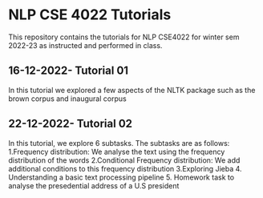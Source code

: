 # NLP CSE 4022 Tutorials
This repository contains the tutorials for NLP CSE4022 for winter sem 2022-23 as instructed and performed in class.

## 16-12-2022- Tutorial 01
In this tutorial we explored a few aspects of the NLTK package such as the brown corpus and inaugural corpus

## 22-12-2022- Tutorial 02
In this tutorial, we explore 6 subtasks. The subtasks are as follows:
1.Frequency distribution: We analyse the text using the frequency distribution of the words
2.Conditional Frequency distribution: We add additional conditions to this frequency distribution
3.Exploring Jieba
4. Understanding a basic text processing pipeline
5. Homework task to analyse the presedential address of a U.S president
